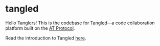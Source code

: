 # tangled

Hello Tanglers! This is the codebase for
[Tangled](https://tangled.sh)&mdash;a code collaboration platform built
on the [AT Protocol](https://atproto.com).

Read the introduction to Tangled [here](https://blog.tangled.sh/intro).
